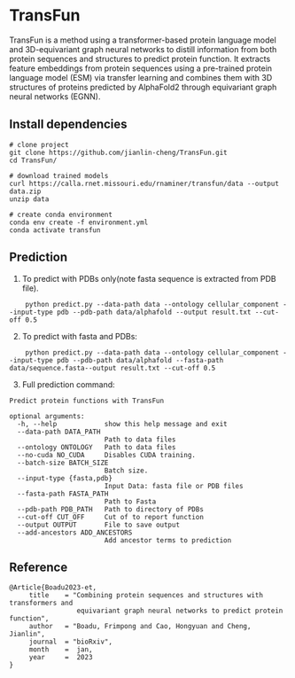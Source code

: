 # TransFun
TransFun is a method using a transformer-based protein language model and 3D-equivariant graph neural networks to distill information from both protein sequences and structures to predict protein function. It extracts feature embeddings from protein sequences using a pre-trained protein language model (ESM) via transfer learning and combines them with 3D structures of proteins predicted by AlphaFold2 through equivariant graph neural networks (EGNN).


## Install dependencies
```
# clone project
git clone https://github.com/jianlin-cheng/TransFun.git
cd TransFun/

# download trained models
curl https://calla.rnet.missouri.edu/rnaminer/transfun/data --output data.zip
unzip data

# create conda environment
conda env create -f environment.yml
conda activate transfun
```


## Prediction
1. To predict with PDBs only(note fasta sequence is extracted from PDB file).
```
    python predict.py --data-path data --ontology cellular_component --input-type pdb --pdb-path data/alphafold --output result.txt --cut-off 0.5
```

2. To predict with fasta and PDBs: 
```
    python predict.py --data-path data --ontology cellular_component --input-type pdb --pdb-path data/alphafold --fasta-path data/sequence.fasta--output result.txt --cut-off 0.5
```

3. Full prediction command: 
```
Predict protein functions with TransFun

optional arguments:
  -h, --help            show this help message and exit
  --data-path DATA_PATH
                        Path to data files
  --ontology ONTOLOGY   Path to data files
  --no-cuda NO_CUDA     Disables CUDA training.
  --batch-size BATCH_SIZE
                        Batch size.
  --input-type {fasta,pdb}
                        Input Data: fasta file or PDB files
  --fasta-path FASTA_PATH
                        Path to Fasta
  --pdb-path PDB_PATH   Path to directory of PDBs
  --cut-off CUT_OFF     Cut of to report function
  --output OUTPUT       File to save output
  --add-ancestors ADD_ANCESTORS
                        Add ancestor terms to prediction
```


## Reference
```
@Article{Boadu2023-et,
     title    = "Combining protein sequences and structures with transformers and
                 equivariant graph neural networks to predict protein function",
     author   = "Boadu, Frimpong and Cao, Hongyuan and Cheng, Jianlin",
     journal  = "bioRxiv",
     month    =  jan,
     year     =  2023
}
```
